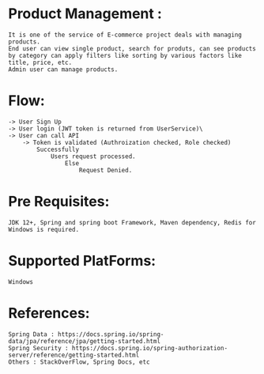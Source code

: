 # Product Management : 
	It is one of the service of E-commerce project deals with managing products.
	End user can view single product, search for produts, can see products by category can apply filters like sorting by various factors like title, price, etc.
	Admin user can manage products.

# Flow:
	-> User Sign Up 
	-> User login (JWT token is returned from UserService)\
	-> User can call API 
 		-> Token is validated (Authroization checked, Role checked)
			Successfully
				Users request processed.
               		Else 
                 		Request Denied.

# Pre Requisites:
  	JDK 12+, Spring and spring boot Framework, Maven dependency, Redis for Windows is required.

# Supported PlatForms:
  	Windows

# References:
  	Spring Data : https://docs.spring.io/spring-data/jpa/reference/jpa/getting-started.html
  	Spring Security : https://docs.spring.io/spring-authorization-server/reference/getting-started.html
  	Others : StackOverFlow, Spring Docs, etc
  
